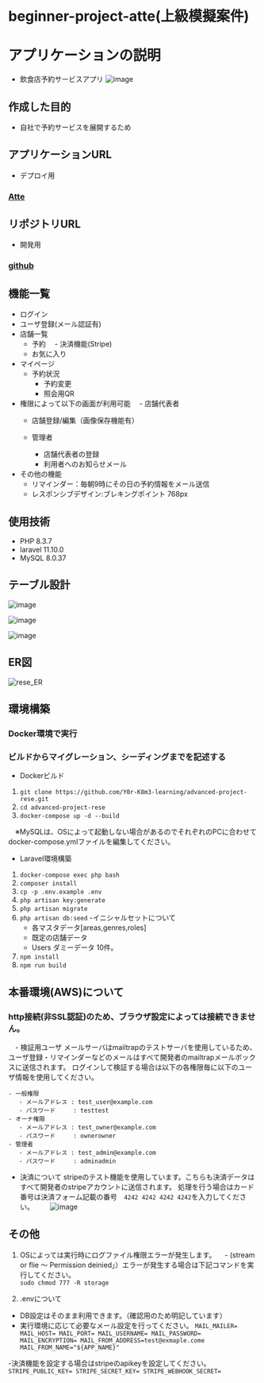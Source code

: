 # beginner-project-atte(上級模擬案件)
# アプリケーションの説明
 - 飲食店予約サービスアプリ
![image](https://github.com/user-attachments/assets/e8aa1cf5-c1ff-4b94-94a6-e3347a195e21)


## 作成した目的
 - 自社で予約サービスを展開するため

 ## アプリケーションURL
 - デプロイ用
### [Atte](http://ec2-54-238-18-150.ap-northeast-1.compute.amazonaws.com/)


 ## リポジトリURL
 - 開発用
 ### [github](https://github.com/Y0r-K8m3-learning/beginner-project-atte.git)

 ## 機能一覧
 - ログイン
 - ユーザ登録(メール認証有)
 - 店舗一覧
   - 予約
     　- 決済機能(Stripe)
   - お気に入り
 - マイページ
   - 予約状況
      - 予約変更
      - 照会用QR
 - 権限によって以下の画面が利用可能
  　- 店舗代表者
      - 店舗登録/編集（画像保存機能有）
         
    - 管理者
      - 店舗代表者の登録
      - 利用者へのお知らせメール
 - その他の機能
   - リマインダー：毎朝9時にその日の予約情報をメール送信
   - レスポンシブデザイン:ブレキングポイント 768px 
## 使用技術
- PHP 8.3.7
- laravel 11.10.0
- MySQL 8.0.37


## テーブル設計
![image](https://github.com/user-attachments/assets/802ceb72-2ea1-48bc-b41d-fe8787a4d016)

![image](https://github.com/user-attachments/assets/eed2fc3a-f7e9-4cf5-a3bc-75916bb6e64a)

![image](https://github.com/user-attachments/assets/3036c1f8-35dd-43b0-9d4d-ff101754f53f)


## ER図
![rese_ER](https://github.com/user-attachments/assets/498601ea-6a44-4fbd-9892-9efed8434be8)






## 環境構築
### Docker環境で実行
### ビルドからマイグレーション、シーディングまでを記述する
- Dockerビルド 
 1. `git clone https://github.com/Y0r-K8m3-learning/advanced-project-rese.git`
 2. `cd advanced-project-rese`
 3. `docker-compose up -d --build`
 
　※MySQLは、OSによって起動しない場合があるのでそれぞれのPCに合わせて docker-compose.ymlファイルを編集してください。
 
- Laravel環境構築
 1. `docker-compose exec php bash`
 2. `composer install`
 3. `cp -p .env.example .env`
 4. `php artisan key:generate`
 5. `php artisan migrate`
 6. `php artisan db:seed`
     -イニシャルセットについて
      - 各マスタデータ[areas,genres,roles]
      - 既定の店舗データ
      - Users ダミーデータ 10件。
 8. `npm install`
 9. `npm run build`

## 本番環境(AWS)について
  ### http接続(非SSL認証)のため、ブラウザ設定によっては接続できません。
　- 検証用ユーザ
    メールサーバはmailtrapのテストサーバを使用しているため、ユーザ登録・リマインダーなどのメールはすべて開発者のmailtrapメールボックスに送信されます。
    ログインして検証する場合は以下の各権限毎に以下のユーザ情報を使用してください。
    
    - 一般権限
       - メールアドレス : test_user@example.com
       - パスワード     : testtest
    - オーナ権限
       - メールアドレス : test_owner@example.com
       - パスワード     : ownerowner
    - 管理者
       - メールアドレス : test_admin@example.com
       - パスワード     : adminadmin
       
  - 決済について
    stripeのテスト機能を使用しています。こちらも決済データはすべて開発者のstripeアカウントに送信されます。
    処理を行う場合はカード番号は決済フォーム記載の番号　`4242 4242 4242 4242`を入力してください。
　　![image](https://github.com/user-attachments/assets/0ba7cda3-f37f-4b98-8f23-13c4dbe52b8e)

    
## その他
  1. OSによっては実行時にログファイル権限エラーが発生します。
 　- (stream or flie ～ Permission deinied」）エラーが発生する場合は下記コマンドを実行してください。<br>
     `sudo chmod 777 -R storage`

 2. .envについて
 - DB設定はそのまま利用できます。（確認用のため明記しています）
 - 実行環境に応じて必要なメール設定を行ってください。
`
 MAIL_MAILER=
 MAIL_HOST=
 MAIL_PORT=
 MAIL_USERNAME=
 MAIL_PASSWORD=
 MAIL_ENCRYPTION=
 MAIL_FROM_ADDRESS=test@exmaple.come
 MAIL_FROM_NAME="${APP_NAME}"
`

-決済機能を設定する場合はstripeのapikeyを設定してください。
`
STRIPE_PUBLIC_KEY=
STRIPE_SECRET_KEY=
STRIPE_WEBHOOK_SECRET=
`
 

